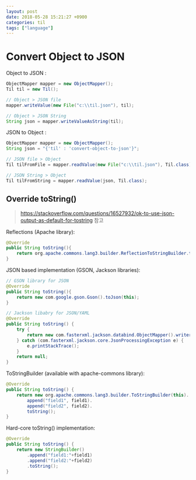 ```yaml
---
layout: post
date: 2018-05-28 15:21:27 +0900
categories: til
tags: ["language"]
---
```


# Convert Object to JSON

Object to JSON :

```java
ObjectMapper mapper = new ObjectMapper();
Til til = new Til();

// Object > JSON file
mapper.writeValue(new File("c:\\til.json"), til);

// Object > JSON String
String json = mapper.writeValueAsString(til);
```

JSON to Object :

```java
ObjectMapper mapper = new ObjectMapper();
String json = "{'til' : 'convert-object-to-json'}";

// JSON file > Object
Til tilFromFile = mapper.readValue(new File("c:\\til.json"), Til.class);

// JSON String > Object
Til tilFromString = mapper.readValue(json, Til.class);
```

## Override toString()

> <https://stackoverflow.com/questions/16527932/ok-to-use-json-output-as-default-for-tostring> 참고

Reflections (Apache library):

```java
@Override
public String toString(){
    return org.apache.commons.lang3.builder.ReflectionToStringBuilder.toString(this);
}
```

JSON based implementation (GSON, Jackson libraries):

```java
// GSON library for JSON
@Override
public String toString(){
    return new com.google.gson.Gson().toJson(this);
}

// Jackson libabry for JSON/YAML
@Override
public String toString() {
    try {
        return new com.fasterxml.jackson.databind.ObjectMapper().writerWithDefaultPrettyPrinter().writeValueAsString(this);
    } catch (com.fasterxml.jackson.core.JsonProcessingException e) {
        e.printStackTrace();
    }
    return null;
}
```

ToStringBuilder (available with apache-commons library):

```java
@Override
public String toString() {
    return new org.apache.commons.lang3.builder.ToStringBuilder(this).
        append("field1", field1).
        append("field2", field2).
        toString();
}
```

Hard-core toString() implementation:

```java
@Override
public String toString() {
    return new StringBuilder()
        .append("field1:"+field1)
        .append("field2:"+field2)
        .toString();
}
```
